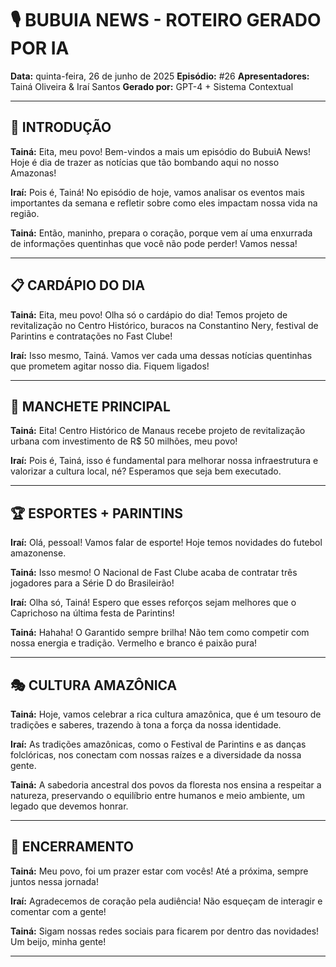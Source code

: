 # 🎙️ BUBUIA NEWS - ROTEIRO GERADO POR IA

**Data:** quinta-feira, 26 de junho de 2025
**Episódio:** #26
**Apresentadores:** Tainá Oliveira & Iraí Santos
**Gerado por:** GPT-4 + Sistema Contextual

---

## 🎵 INTRODUÇÃO

**Tainá:** Eita, meu povo! Bem-vindos a mais um episódio do BubuiA News! Hoje é dia de trazer as notícias que tão bombando aqui no nosso Amazonas!

**Iraí:** Pois é, Tainá! No episódio de hoje, vamos analisar os eventos mais importantes da semana e refletir sobre como eles impactam nossa vida na região.

**Tainá:** Então, maninho, prepara o coração, porque vem aí uma enxurrada de informações quentinhas que você não pode perder! Vamos nessa!

---

## 📋 CARDÁPIO DO DIA

**Tainá:** Eita, meu povo! Olha só o cardápio do dia! Temos projeto de revitalização no Centro Histórico, buracos na Constantino Nery, festival de Parintins e contratações no Fast Clube!

**Iraí:** Isso mesmo, Tainá. Vamos ver cada uma dessas notícias quentinhas que prometem agitar nosso dia. Fiquem ligados!

---

## 📰 MANCHETE PRINCIPAL

**Tainá:** Eita! Centro Histórico de Manaus recebe projeto de revitalização urbana com investimento de R$ 50 milhões, meu povo!

**Iraí:** Pois é, Tainá, isso é fundamental para melhorar nossa infraestrutura e valorizar a cultura local, né? Esperamos que seja bem executado.

---

## 🏆 ESPORTES + PARINTINS

**Iraí:** Olá, pessoal! Vamos falar de esporte! Hoje temos novidades do futebol amazonense.

**Tainá:** Isso mesmo! O Nacional de Fast Clube acaba de contratar três jogadores para a Série D do Brasileirão!

**Iraí:** Olha só, Tainá! Espero que esses reforços sejam melhores que o Caprichoso na última festa de Parintins!

**Tainá:** Hahaha! O Garantido sempre brilha! Não tem como competir com nossa energia e tradição. Vermelho e branco é paixão pura!

---

## 🎭 CULTURA AMAZÔNICA

**Tainá:** Hoje, vamos celebrar a rica cultura amazônica, que é um tesouro de tradições e saberes, trazendo à tona a força da nossa identidade.

**Iraí:** As tradições amazônicas, como o Festival de Parintins e as danças folclóricas, nos conectam com nossas raízes e a diversidade da nossa gente.

**Tainá:** A sabedoria ancestral dos povos da floresta nos ensina a respeitar a natureza, preservando o equilíbrio entre humanos e meio ambiente, um legado que devemos honrar.

---

## 👋 ENCERRAMENTO

**Tainá:** Meu povo, foi um prazer estar com vocês! Até a próxima, sempre juntos nessa jornada!

**Iraí:** Agradecemos de coração pela audiência! Não esqueçam de interagir e comentar com a gente!

**Tainá:** Sigam nossas redes sociais para ficarem por dentro das novidades! Um beijo, minha gente!

---

